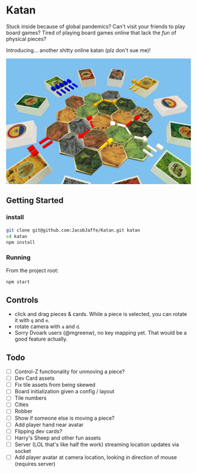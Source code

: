 # Katan

Stuck inside because of global pandemics?
Can't visit your friends to play board games?
Tired of playing board games online that lack the *fun* of physical pieces?

Introducing... another shitty online katan (plz don't sue me)!

![Game screenshot](README_assets/demo.png "Title")

## Getting Started

### install

```bash
git clone git@github.com:JacobJaffe/Katan.git katan
cd katan
npm install
```

### Running

From the project root:

```bash
npm start
```

## Controls

- click and drag pieces & cards. While a piece is selected, you can rotate it with `q` and `e`.
- rotate camera with `a` and `d`.
- Sorry Dvoark users (@mgreenw), no key mapping yet. That would be a good feature actually.

## Todo

- [ ] Control-Z functionality for unmoving a piece?
- [ ] Dev Card assets
- [ ] Fix tile assets from being skewed
- [ ] Board initialization given a config / layout
- [ ] Tile numbers
- [ ] Cities
- [ ] Robber
- [ ] Show if someone else is moving a piece?
- [ ] Add player hand near avatar
- [ ] Flipping dev cards? 
- [ ] Harry's Sheep and other fun assets
- [ ] Server (LOL that's like half the work) streaming location updates via socket
- [ ] Add player avatar at camera location, looking in direction of mouse (requires server)
